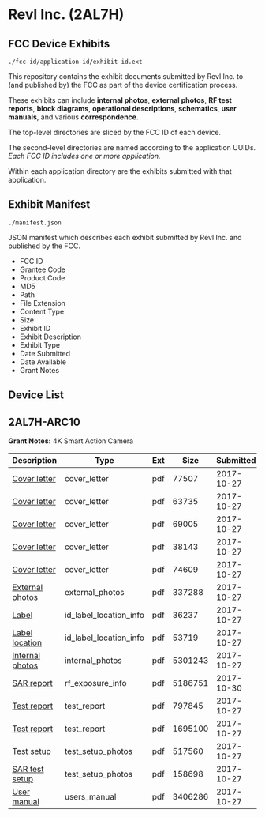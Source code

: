 # Revl Inc. (2AL7H)
## FCC Device Exhibits

```
./fcc-id/application-id/exhibit-id.ext
```

This repository contains the exhibit documents submitted by Revl Inc. to (and published by) the FCC as part of the device certification process.

These exhibits can include **internal photos**, **external photos**, **RF test reports**, **block diagrams**, **operational descriptions**, **schematics**, **user manuals**, and various **correspondence**.

The top-level directories are sliced by the FCC ID of each device.

The second-level directories are named according to the application UUIDs. *Each FCC ID includes one or more application.*

Within each application directory are the exhibits submitted with that application. 

## Exhibit Manifest

```
./manifest.json
```

JSON manifest which describes each exhibit submitted by Revl Inc. and published by the FCC.

- FCC ID
- Grantee Code
- Product Code
- MD5
- Path
- File Extension
- Content Type
- Size
- Exhibit ID
- Exhibit Description
- Exhibit Type
- Date Submitted
- Date Available
- Grant Notes

## Device List
## 2AL7H-ARC10
**Grant Notes:** 4K Smart Action Camera

| Description | Type | Ext | Size | Submitted | Available |
| ----------- | ---- | --- | ---- | --------- | --------- |
| [Cover letter](2AL7H-ARC10/148b53dbf161f123e055e7ed1f4aa47d/3620740.pdf) | cover_letter | pdf | 77507 | 2017-10-27 | 2017-10-30 |
| [Cover letter](2AL7H-ARC10/148b53dbf161f123e055e7ed1f4aa47d/3620741.pdf) | cover_letter | pdf | 63735 | 2017-10-27 | 2017-10-30 |
| [Cover letter](2AL7H-ARC10/148b53dbf161f123e055e7ed1f4aa47d/3620742.pdf) | cover_letter | pdf | 69005 | 2017-10-27 | 2017-10-30 |
| [Cover letter](2AL7H-ARC10/148b53dbf161f123e055e7ed1f4aa47d/3620743.pdf) | cover_letter | pdf | 38143 | 2017-10-27 | 2017-10-30 |
| [Cover letter](2AL7H-ARC10/148b53dbf161f123e055e7ed1f4aa47d/3620744.pdf) | cover_letter | pdf | 74609 | 2017-10-27 | 2017-10-30 |
| [External photos](2AL7H-ARC10/148b53dbf161f123e055e7ed1f4aa47d/3620745.pdf) | external_photos | pdf | 337288 | 2017-10-27 | 2017-10-30 |
| [Label](2AL7H-ARC10/148b53dbf161f123e055e7ed1f4aa47d/3620746.pdf) | id_label_location_info | pdf | 36237 | 2017-10-27 | 2017-10-30 |
| [Label location](2AL7H-ARC10/148b53dbf161f123e055e7ed1f4aa47d/3620747.pdf) | id_label_location_info | pdf | 53719 | 2017-10-27 | 2017-10-30 |
| [Internal photos](2AL7H-ARC10/148b53dbf161f123e055e7ed1f4aa47d/3620748.pdf) | internal_photos | pdf | 5301243 | 2017-10-27 | 2017-10-30 |
| [SAR report](2AL7H-ARC10/148b53dbf161f123e055e7ed1f4aa47d/3622467.pdf) | rf_exposure_info | pdf | 5186751 | 2017-10-30 | 2017-10-30 |
| [Test report](2AL7H-ARC10/148b53dbf161f123e055e7ed1f4aa47d/3620758.pdf) | test_report | pdf | 797845 | 2017-10-27 | 2017-10-30 |
| [Test report](2AL7H-ARC10/148b53dbf161f123e055e7ed1f4aa47d/3620759.pdf) | test_report | pdf | 1695100 | 2017-10-27 | 2017-10-30 |
| [Test setup](2AL7H-ARC10/148b53dbf161f123e055e7ed1f4aa47d/3620781.pdf) | test_setup_photos | pdf | 517560 | 2017-10-27 | 2017-10-30 |
| [SAR test setup](2AL7H-ARC10/148b53dbf161f123e055e7ed1f4aa47d/3620782.pdf) | test_setup_photos | pdf | 158698 | 2017-10-27 | 2017-10-30 |
| [User manual](2AL7H-ARC10/148b53dbf161f123e055e7ed1f4aa47d/3620761.pdf) | users_manual | pdf | 3406286 | 2017-10-27 | 2017-10-30 |

